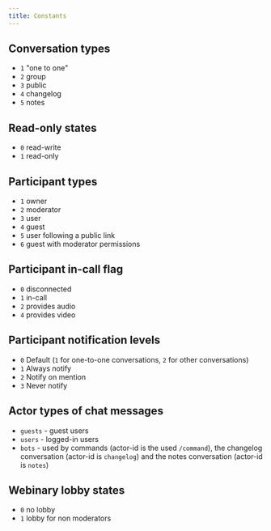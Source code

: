 ```yaml
---
title: Constants
---
```


## Conversation types
* `1` "one to one"
* `2` group
* `3` public
* `4` changelog
* `5` notes

## Read-only states
* `0` read-write
* `1` read-only

## Participant types
* `1` owner
* `2` moderator
* `3` user
* `4` guest
* `5` user following a public link
* `6` guest with moderator permissions

## Participant in-call flag
* `0` disconnected
* `1` in-call
* `2` provides audio
* `4` provides video

## Participant notification levels
* `0` Default (`1` for one-to-one conversations, `2` for other conversations)
* `1` Always notify
* `2` Notify on mention
* `3` Never notify

## Actor types of chat messages
* `guests` - guest users
* `users` - logged-in users
* `bots` - used by commands (actor-id is the used `/command`), the changelog conversation (actor-id is `changelog`) and the notes conversation (actor-id is `notes`)

## Webinary lobby states
* `0` no lobby
* `1` lobby for non moderators
